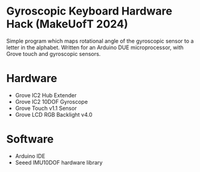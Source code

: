 # Gyroscopic Keyboard Hardware Hack (MakeUofT 2024)
Simple program which maps rotational angle of the gyroscopic sensor to a letter in the alphabet. Written for an Arduino DUE microprocessor, with Grove touch and gyroscopic sensors.

# Hardware
- Grove IC2 Hub Extender
- Grove IC2 10DOF Gyroscope
- Grove Touch v1.1 Sensor
- Grove LCD RGB Backlight v4.0

# Software
- Arduino IDE
- Seeed IMU10DOF hardware library
